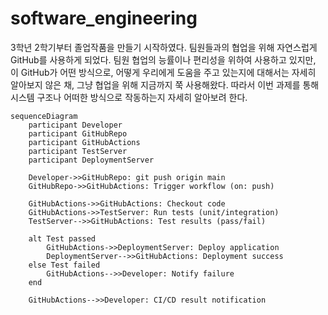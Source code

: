 # software_engineering
3학년 2학기부터 졸업작품을 만들기 시작하였다. 팀원들과의 협업을 위해 자연스럽게 GitHub를 사용하게 되었다. 팀원 협업의 능률이나 편리성을 위하여 사용하고 있지만, 이 GitHub가 어떤 방식으로, 어떻게 우리에게 도움을 주고 있는지에 대해서는 자세히 알아보지 않은 채, 그냥 협업을 위해 지금까지 쭉 사용해왔다. 따라서 이번 과제를 통해 시스템 구조나 어떠한 방식으로 작동하는지 자세히 알아보려 한다.


```mermaid
sequenceDiagram
    participant Developer
    participant GitHubRepo
    participant GitHubActions
    participant TestServer
    participant DeploymentServer

    Developer->>GitHubRepo: git push origin main
    GitHubRepo->>GitHubActions: Trigger workflow (on: push)
    
    GitHubActions->>GitHubActions: Checkout code
    GitHubActions->>TestServer: Run tests (unit/integration)
    TestServer-->>GitHubActions: Test results (pass/fail)

    alt Test passed
        GitHubActions->>DeploymentServer: Deploy application
        DeploymentServer-->>GitHubActions: Deployment success
    else Test failed
        GitHubActions-->>Developer: Notify failure
    end

    GitHubActions-->>Developer: CI/CD result notification
```
